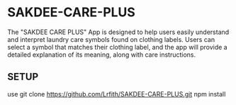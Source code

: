 # SAKDEE-CARE-PLUS
The "SAKDEE CARE PLUS" App is designed to help users easily understand and interpret laundry care symbols found on clothing labels. Users can select a symbol that matches their clothing label, and the app will provide a detailed explanation of its meaning, along with care instructions.

## SETUP
use git clone https://github.com/Lrfith/SAKDEE-CARE-PLUS.git
npm install